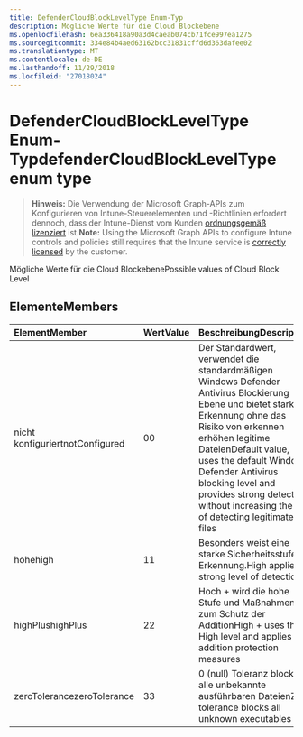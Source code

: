 ```yaml
---
title: DefenderCloudBlockLevelType Enum-Typ
description: Mögliche Werte für die Cloud Blockebene
ms.openlocfilehash: 6ea336418a90a3d4caeab074cb71fce997ea1275
ms.sourcegitcommit: 334e84b4aed63162bcc31831cffd6d363dafee02
ms.translationtype: MT
ms.contentlocale: de-DE
ms.lasthandoff: 11/29/2018
ms.locfileid: "27018024"
---
```

# <a name="defendercloudblockleveltype-enum-type"></a><span data-ttu-id="dffee-103">DefenderCloudBlockLevelType Enum-Typ</span><span class="sxs-lookup"><span data-stu-id="dffee-103">defenderCloudBlockLevelType enum type</span></span>

> <span data-ttu-id="dffee-104">**Hinweis:** Die Verwendung der Microsoft Graph-APIs zum Konfigurieren von Intune-Steuerelementen und -Richtlinien erfordert dennoch, dass der Intune-Dienst vom Kunden [ordnungsgemäß lizenziert](https://go.microsoft.com/fwlink/?linkid=839381) ist.</span><span class="sxs-lookup"><span data-stu-id="dffee-104">**Note:** Using the Microsoft Graph APIs to configure Intune controls and policies still requires that the Intune service is [correctly licensed](https://go.microsoft.com/fwlink/?linkid=839381) by the customer.</span></span>

<span data-ttu-id="dffee-105">Mögliche Werte für die Cloud Blockebene</span><span class="sxs-lookup"><span data-stu-id="dffee-105">Possible values of Cloud Block Level</span></span>
## <a name="members"></a><span data-ttu-id="dffee-106">Elemente</span><span class="sxs-lookup"><span data-stu-id="dffee-106">Members</span></span>
|<span data-ttu-id="dffee-107">Element</span><span class="sxs-lookup"><span data-stu-id="dffee-107">Member</span></span>|<span data-ttu-id="dffee-108">Wert</span><span class="sxs-lookup"><span data-stu-id="dffee-108">Value</span></span>|<span data-ttu-id="dffee-109">Beschreibung</span><span class="sxs-lookup"><span data-stu-id="dffee-109">Description</span></span>|
|:---|:---|:---|
|<span data-ttu-id="dffee-110">nicht konfiguriert</span><span class="sxs-lookup"><span data-stu-id="dffee-110">notConfigured</span></span>|<span data-ttu-id="dffee-111">0</span><span class="sxs-lookup"><span data-stu-id="dffee-111">0</span></span>|<span data-ttu-id="dffee-112">Der Standardwert, verwendet die standardmäßigen Windows Defender Antivirus Blockierung Ebene und bietet starken Erkennung ohne das Risiko von erkennen erhöhen legitime Dateien</span><span class="sxs-lookup"><span data-stu-id="dffee-112">Default value, uses the default Windows Defender Antivirus blocking level and provides strong detection without increasing the risk of detecting legitimate files</span></span>|
|<span data-ttu-id="dffee-113">hohe</span><span class="sxs-lookup"><span data-stu-id="dffee-113">high</span></span>|<span data-ttu-id="dffee-114">1</span><span class="sxs-lookup"><span data-stu-id="dffee-114">1</span></span>|<span data-ttu-id="dffee-115">Besonders weist eine starke Sicherheitsstufe Erkennung.</span><span class="sxs-lookup"><span data-stu-id="dffee-115">High applies a strong level of detection.</span></span>|
|<span data-ttu-id="dffee-116">highPlus</span><span class="sxs-lookup"><span data-stu-id="dffee-116">highPlus</span></span>|<span data-ttu-id="dffee-117">2</span><span class="sxs-lookup"><span data-stu-id="dffee-117">2</span></span>|<span data-ttu-id="dffee-118">Hoch + wird die hohe Stufe und Maßnahmen zum Schutz der Addition</span><span class="sxs-lookup"><span data-stu-id="dffee-118">High + uses the High level and applies addition protection measures</span></span>|
|<span data-ttu-id="dffee-119">zeroTolerance</span><span class="sxs-lookup"><span data-stu-id="dffee-119">zeroTolerance</span></span>|<span data-ttu-id="dffee-120">3</span><span class="sxs-lookup"><span data-stu-id="dffee-120">3</span></span>|<span data-ttu-id="dffee-121">0 (null) Toleranz blockiert alle unbekannte ausführbaren Dateien</span><span class="sxs-lookup"><span data-stu-id="dffee-121">Zero tolerance blocks all unknown executables</span></span>|




